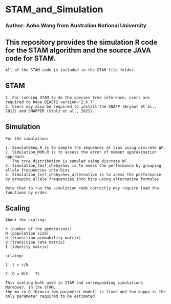 # STAM_and_Simulation

### Author: Aobo Wang from Australian National University

## This repository provides the simulation R code for the STAM algorithm and the source JAVA code for STAM.

```
All of the STAM code is included in the STAM file folder.
```

## STAM
```
1. For running STAM to do the species tree inference, users are required to have BEAST2 version='2.6.7'.
2. Users may also be required to install the SNAPP (Bryant et al., 2012) and SNAPPER (Stolz et al., 2021).
```

## Simulation
```
For the simulation:

1. SimulateSeq.R is to sample the sequences at tips using discrete WF.
2. Simulation_MOM.R is to assess the error of moment approximation approach. 
   The true distribution is sampled using discrete WF.
3. Simulation_test_chebyshev is to asess the performance by grouping allele frequencies into bins
4. Simulation_test_chebyshev_alternative is to asess the performance by grouping allele frequencies into bins using alternative formulas.

Note that to run the simulation code correctly may require load the functions by order.
```

## Scaling

```
About the scaling:

r (number of the generations)
N (population size)
U (transition probability matrix)
Q (transition rate matrix)
I (identity matrix)

sclaing:

1. t = r/N

2. Q = N(U - I)

This scaling both used in STAM and corresponding simulations. Moreover, in the STAM, 
the mu in Q (Kimura two-parameter model) is fixed and the kappa is the only parameter required to be estimated

```

